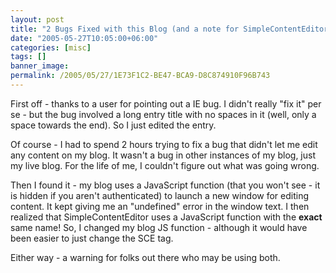 ```yaml
---
layout: post
title: "2 Bugs Fixed with this Blog (and a note for SimpleContentEditor users!)"
date: "2005-05-27T10:05:00+06:00"
categories: [misc]
tags: []
banner_image: 
permalink: /2005/05/27/1E73F1C2-BE47-BCA9-D8C874910F96B743
---
```


First off - thanks to a user for pointing out a IE bug. I didn't really "fix it" per se - but the bug involved a long entry title with no spaces in it (well, only a space towards the end). So I just edited the entry.

Of course - I had to spend 2 hours trying to fix a bug that didn't let me edit any content on my blog. It wasn't a bug in other instances of my blog, just my live blog. For the life of me, I couldn't figure out what was going wrong. 

Then I found it - my blog uses a JavaScript function (that you won't see - it is hidden if you aren't authenticated) to launch a new window for editing content. It kept giving me an "undefined" error in the window text. I then realized that SimpleContentEditor uses a JavaScript function with the <b>exact</b> same name! So, I changed my blog JS function - although it would have been easier to just change the SCE tag. 

Either way - a warning for folks out there who may be using both.
